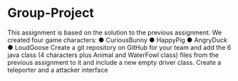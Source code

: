 # Group-Project
This assignment is based on the solution to the previous assignment. We created four
game characters:
● CuriousBunny
● HappyPig
● AngryDuck
● LoudGoose
Create a git repository on GitHub for your team and add the 6 java class (4 characters plus Animal and
WaterFowl class) files from the previous assignment to it and include a new empty driver class.
Create a teleporter and a attacker interface
